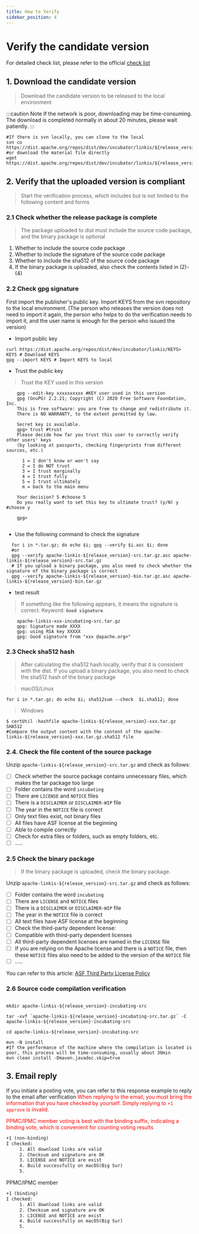 ```yaml
---
title: How to Verify
sidebar_position: 4
---
```


# Verify the candidate version

For detailed check list, please refer to the official [check list](https://cwiki.apache.org/confluence/display/INCUBATOR/Incubator+Release+Checklist)

## 1. Download the candidate version 
> Download the candidate version to be released to the local environment

:::caution Note
If the network is poor, downloading may be time-consuming. The download is completed normally in about 20 minutes, please wait patiently.
:::
```shell
#If there is svn locally, you can clone to the local
svn co https://dist.apache.org/repos/dist/dev/incubator/linkis/${release_version}-${rc_version}/
#or download the material file directly
wget https://dist.apache.org/repos/dist/dev/incubator/linkis/${release_version}-${rc_version}/xxx.xxx

```
## 2. Verify that the uploaded version is compliant
> Start the verification process, which includes but is not limited to the following content and forms

### 2.1 Check whether the release package is complete
> The package uploaded to dist must include the source code package, and the binary package is optional

1. Whether to include the source code package
2. Whether to include the signature of the source code package
3. Whether to include the sha512 of the source code package
4. If the binary package is uploaded, also check the contents listed in (2)-(4)

### 2.2 Check gpg signature
First import the publisher's public key. Import KEYS from the svn repository to the local environment. (The person who releases the version does not need to import it again, the person who helps to do the verification needs to import it, and the user name is enough for the person who issued the version)

- Import public key
```shell
curl https://dist.apache.org/repos/dist/dev/incubator/linkis/KEYS> KEYS # Download KEYS
gpg --import KEYS # Import KEYS to local
```
- Trust the public key
> Trust the KEY used in this version
```shell
    gpg --edit-key xxxxxxxxxx #KEY user used in this version
    gpg (GnuPG) 2.2.21; Copyright (C) 2020 Free Software Foundation, Inc.
    This is free software: you are free to change and redistribute it.
    There is NO WARRANTY, to the extent permitted by law.
    
    Secret key is available.
    gpg> trust #trust
    Please decide how far you trust this user to correctly verify other users' keys
    (by looking at passports, checking fingerprints from different sources, etc.)
    
      1 = I don't know or won't say
      2 = I do NOT trust
      3 = I trust marginally
      4 = I trust fully
      5 = I trust ultimately
      m = back to the main menu
    
    Your decision? 5 #choose 5
    Do you really want to set this key to ultimate trust? (y/N) y  #choose y
                                                                
    gpg>
         
```
- Use the following command to check the signature
```shell
  for i in *.tar.gz; do echo $i; gpg --verify $i.asc $i; done
  #or
  gpg --verify apache-linkis-${release_version}-src.tar.gz.asc apache-linkis-${release_version}-src.tar.gz
  # If you upload a binary package, you also need to check whether the signature of the binary package is correct
  gpg --verify apache-linkis-${release_version}-bin.tar.gz.asc apache-linkis-${release_version}-bin.tar.gz
```
- test result

> If something like the following appears, it means the signature is correct. Keyword: **`Good signature`**
```shell
    apache-linkis-xxx-incubating-src.tar.gz
    gpg: Signature made XXXX
    gpg: using RSA key XXXXX
    gpg: Good signature from "xxx @apache.org>"
```

### 2.3 Check sha512 hash
> After calculating the sha512 hash locally, verify that it is consistent with the dist. If you upload a binary package, you also need to check the sha512 hash of the binary package

> macOS/Linux

```shell
for i in *.tar.gz; do echo $i; sha512sum --check  $i.sha512; done

```


> Windows

```shell
$ certUtil -hashfile apache-linkis-${release_version}-xxx.tar.gz SHA512
#Compare the output content with the content of the apache-linkis-${release_version}-xxx.tar.gz.sha512 file
```


### 2.4. Check the file content of the source package

Unzip `apache-linkis-${release_version}-src.tar.gz` and check as follows:

- [ ] Check whether the source package contains unnecessary files, which makes the tar package too large
- [ ] Folder contains the word `incubating`
- [ ] There are `LICENSE` and `NOTICE` files
- [ ] There is a `DISCLAIMER` or `DISCLAIMER-WIP` file
- [ ] The year in the `NOTICE` file is correct
- [ ] Only text files exist, not binary files
- [ ] All files have ASF license at the beginning
- [ ] Able to compile correctly
- [ ] Check for extra files or folders, such as empty folders, etc.
- [ ] .....

### 2.5 Check the binary package
> If the binary package is uploaded, check the binary package.

Unzip `apache-linkis-${release_version}-src.tar.gz` and check as follows:

- [ ] Folder contains the word `incubating`
- [ ] There are `LICENSE` and `NOTICE` files
- [ ] There is a `DISCLAIMER` or `DISCLAIMER-WIP` file
- [ ] The year in the `NOTICE` file is correct
- [ ] All text files have ASF license at the beginning
- [ ] Check the third-party dependent license:
- [ ] Compatible with third-party dependent licenses
- [ ] All third-party dependent licenses are named in the `LICENSE` file
- [ ] If you are relying on the Apache license and there is a `NOTICE` file, then these `NOTICE` files also need to be added to the version of the `NOTICE` file
- [ ] .....

 You can refer to this article: [ASF Third Party License Policy](https://apache.org/legal/resolved.html)
 
 ### 2.6 Source code compilation verification
 ```shell script
 
 mkdir apache-linkis-${release_version}-incubating-src
 
 tar -xvf `apache-linkis-${release_version}-incubating-src.tar.gz` -C apache-linkis-${release_version}-incubating-src
 
 cd apache-linkis-${release_version}-incubating-src
 
 mvn -N install
 #If the performance of the machine where the compilation is located is poor, this process will be time-consuming, usually about 30min
 mvn clean install -Dmaven.javadoc.skip=true
 ````

## 3. Email reply
If you initiate a posting vote, you can refer to this response example to reply to the email after verification
<font color="red">
When replying to the email, you must bring the information that you have checked by yourself. Simply replying to `+1 approve` is invalid.

PPMC/IPMC member voting is best with the binding suffix, indicating a binding vote, which is convenient for counting voting results
</font>

```html
+1 (non-binding)
I checked:
     1. All download links are valid
     2. Checksum and signature are OK
     3. LICENSE and NOTICE are exist
     4. Build successfully on macOS(Big Sur)
     5.  
````

PPMC/IPMC member
```html
+1 (binding)
I checked:
     1. All download links are valid
     2. Checksum and signature are OK
     3. LICENSE and NOTICE are exist
     4. Build successfully on macOS(Big Sur)
     5.  
````
